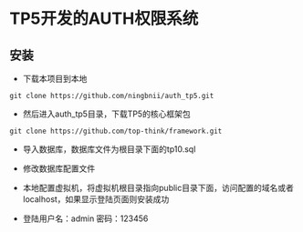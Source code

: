 # TP5开发的AUTH权限系统
## 安装
- 下载本项目到本地
```
git clone https://github.com/ningbnii/auth_tp5.git
```
- 然后进入auth_tp5目录，下载TP5的核心框架包
```
git clone https://github.com/top-think/framework.git
```
- 导入数据库，数据库文件为根目录下面的tp10.sql
- 修改数据库配置文件

- 本地配置虚拟机，将虚拟机根目录指向public目录下面，访问配置的域名或者localhost，如果显示登陆页面则安装成功
- 登陆用户名：admin 密码：123456